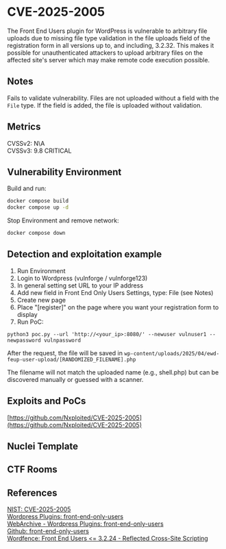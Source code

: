 # CVE-2025-2005
The Front End Users plugin for WordPress is vulnerable to arbitrary file uploads due to missing file type validation in the file uploads field of the registration form in all versions up to, and including, 3.2.32. This makes it possible for unauthenticated attackers to upload arbitrary files on the affected site's server which may make remote code execution possible.

## Notes
Fails to validate vulnerability. Files are not uploaded without a field with the `File` type. If the field is added, the file is uploaded without validation.

## Metrics
CVSSv2: N\A   
CVSSv3: 9.8 CRITICAL   

## Vulnerability Environment
Build and run:
```bash
docker compose build
docker compose up -d
```
Stop Environment and remove network:
```bash
docker compose down
```
## Detection and exploitation example
1. Run Environment
2. Login to Wordpress (vulnforge / vulnforge123)
3. In general setting set URL to your IP address
4. Add new field in Front End Only Users Settings, type: File (see Notes)
5. Create new page
6. Place "[register]" on the page where you want your registration form to display
7. Run PoC:

```shell
python3 poc.py --url 'http://<your_ip>:8080/' --newuser vulnuser1 --newpassword vulnpassword
```
After the request, the file will be saved in `wp-content/uploads/2025/04/ewd-feup-user-upload/[RANDOMIZED_FILENAME].php`

The filename will not match the uploaded name (e.g., shell.php) but can be discovered manually or guessed with a scanner.

## Exploits and PoCs
[https://github.com/Nxploited/CVE-2025-2005](https://github.com/Nxploited/CVE-2025-2005)
## Nuclei Template

## CTF Rooms

## References
[NIST: CVE-2025-2005](https://nvd.nist.gov/vuln/detail/CVE-2025-2005)  
[Wordpress Plugins: front-end-only-users](https://wordpress.org/plugins/front-end-only-users)  
[WebArchive - Wordpress Plugins: front-end-only-users](https://web.archive.org/web/20241212153313/https://wordpress.org/plugins/front-end-only-users/)  
[Github: front-end-only-users](https://github.com/wp-plugins/front-end-only-users)  
[Wordfence: Front End Users <= 3.2.24 - Reflected Cross-Site Scripting](https://www.wordfence.com/threat-intel/vulnerabilities/wordpress-plugins/front-end-only-users/front-end-users-3225-unauthenticated-cross-site-scripting)  


